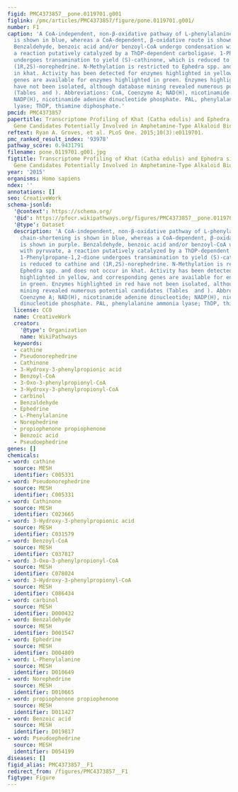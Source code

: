 ```yaml
---
figid: PMC4373857__pone.0119701.g001
figlink: /pmc/articles/PMC4373857/figure/pone.0119701.g001/
number: F1
caption: 'A CoA-independent, non-β-oxidative pathway of L-phenylalanine side chain-shortening
  is shown in blue, whereas a CoA-dependent, β-oxidative route is shown in purple.
  Benzaldehyde, benzoic acid and/or benzoyl-CoA undergo condensation with pyruvate,
  a reaction putatively catalyzed by a ThDP-dependent carboligase. 1-Phenylpropane-1,2-dione
  undergoes transamination to yield (S)-cathinone, which is reduced to cathine and
  (1R,2S)-norephedrine. N-Methylation is restricted to Ephedra spp. and does not occur
  in khat. Activity has been detected for enzymes highlighted in yellow, and corresponding
  genes are available for enzymes highlighted in green. Enzymes highlighted in red
  have not been isolated, although database mining revealed numerous potential candidates
  (Tables  and ). Abbreviations: CoA, Coenzyme A; NAD(H), nicotinamide adenine dinucleotide;
  NADP(H), nicotinamide adenine dinucleotide phosphate. PAL, phenylalanine ammonia
  lyase; ThDP, thiamine diphosphate.'
pmcid: PMC4373857
papertitle: Transcriptome Profiling of Khat (Catha edulis) and Ephedra sinica Reveals
  Gene Candidates Potentially Involved in Amphetamine-Type Alkaloid Biosynthesis.
reftext: Ryan A. Groves, et al. PLoS One. 2015;10(3):e0119701.
pmc_ranked_result_index: '93978'
pathway_score: 0.9431791
filename: pone.0119701.g001.jpg
figtitle: Transcriptome Profiling of Khat (Catha edulis) and Ephedra sinica Reveals
  Gene Candidates Potentially Involved in Amphetamine-Type Alkaloid Biosynthesis
year: '2015'
organisms: Homo sapiens
ndex: ''
annotations: []
seo: CreativeWork
schema-jsonld:
  '@context': https://schema.org/
  '@id': https://pfocr.wikipathways.org/figures/PMC4373857__pone.0119701.g001.html
  '@type': Dataset
  description: 'A CoA-independent, non-β-oxidative pathway of L-phenylalanine side
    chain-shortening is shown in blue, whereas a CoA-dependent, β-oxidative route
    is shown in purple. Benzaldehyde, benzoic acid and/or benzoyl-CoA undergo condensation
    with pyruvate, a reaction putatively catalyzed by a ThDP-dependent carboligase.
    1-Phenylpropane-1,2-dione undergoes transamination to yield (S)-cathinone, which
    is reduced to cathine and (1R,2S)-norephedrine. N-Methylation is restricted to
    Ephedra spp. and does not occur in khat. Activity has been detected for enzymes
    highlighted in yellow, and corresponding genes are available for enzymes highlighted
    in green. Enzymes highlighted in red have not been isolated, although database
    mining revealed numerous potential candidates (Tables  and ). Abbreviations: CoA,
    Coenzyme A; NAD(H), nicotinamide adenine dinucleotide; NADP(H), nicotinamide adenine
    dinucleotide phosphate. PAL, phenylalanine ammonia lyase; ThDP, thiamine diphosphate.'
  license: CC0
  name: CreativeWork
  creator:
    '@type': Organization
    name: WikiPathways
  keywords:
  - cathine
  - Pseudonorephedrine
  - Cathinone
  - 3-Hydroxy-3-phenylpropionic acid
  - Benzoyl-CoA
  - 3-Oxo-3-phenylpropionyl-CoA
  - 3-Hydroxy-3-phenylpropionyl-CoA
  - carbinol
  - Benzaldehyde
  - Ephedrine
  - L-Phenylalanine
  - Norephedrine
  - propiophenone propiophenone
  - Benzoic acid
  - Pseudoephedrine
genes: []
chemicals:
- word: cathine
  source: MESH
  identifier: C005331
- word: Pseudonorephedrine
  source: MESH
  identifier: C005331
- word: Cathinone
  source: MESH
  identifier: C023665
- word: 3-Hydroxy-3-phenylpropionic acid
  source: MESH
  identifier: C031579
- word: Benzoyl-CoA
  source: MESH
  identifier: C037817
- word: 3-Oxo-3-phenylpropionyl-CoA
  source: MESH
  identifier: C078024
- word: 3-Hydroxy-3-phenylpropionyl-CoA
  source: MESH
  identifier: C086434
- word: carbinol
  source: MESH
  identifier: D000432
- word: Benzaldehyde
  source: MESH
  identifier: D001547
- word: Ephedrine
  source: MESH
  identifier: D004809
- word: L-Phenylalanine
  source: MESH
  identifier: D010649
- word: Norephedrine
  source: MESH
  identifier: D010665
- word: propiophenone propiophenone
  source: MESH
  identifier: D011427
- word: Benzoic acid
  source: MESH
  identifier: D019817
- word: Pseudoephedrine
  source: MESH
  identifier: D054199
diseases: []
figid_alias: PMC4373857__F1
redirect_from: /figures/PMC4373857__F1
figtype: Figure
---
```

